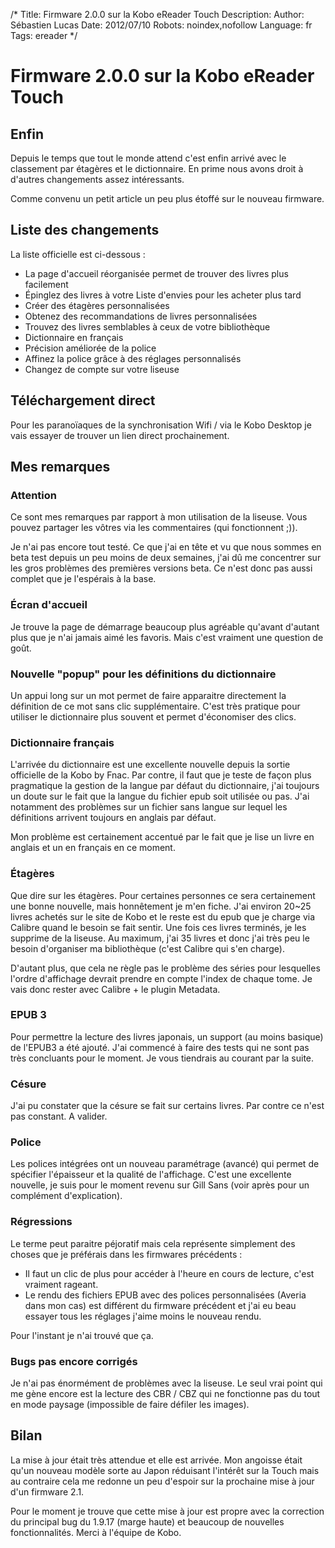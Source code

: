 /*
Title: Firmware 2.0.0 sur la Kobo eReader Touch
Description: 
Author: Sébastien Lucas
Date: 2012/07/10
Robots: noindex,nofollow
Language: fr
Tags: ereader
*/
# Firmware 2.0.0 sur la Kobo eReader Touch

## Enfin
Depuis le temps que tout le monde attend c'est enfin arrivé avec le classement par étagères et le dictionnaire. En prime nous avons droit à d'autres changements assez intéressants.

Comme convenu un petit article un peu plus étoffé sur le nouveau firmware.

## Liste des changements

La liste officielle est ci-dessous :

* La page d'accueil réorganisée permet de trouver des livres plus facilement
* Épinglez des livres à votre Liste d'envies pour les acheter plus tard
* Créer des étagères personnalisées
* Obtenez des recommandations de livres personnalisées
* Trouvez des livres semblables à ceux de votre bibliothèque
* Dictionnaire en français
* Précision améliorée de la police
* Affinez la police grâce à des réglages personnalisés
* Changez de compte sur votre liseuse

## Téléchargement direct

Pour les paranoïaques de la synchronisation Wifi / via le Kobo Desktop je vais essayer de trouver un lien direct prochainement.

## Mes remarques

### Attention
Ce sont mes remarques par rapport à mon utilisation de la liseuse. Vous pouvez partager les vôtres via les commentaires (qui fonctionnent ;)).

Je n'ai pas encore tout testé. Ce que j'ai en tête et vu que nous sommes en beta test depuis un peu moins de deux semaines, j'ai dû me concentrer sur les gros problèmes des premières versions beta. Ce n'est donc pas aussi complet que je l'espérais à la base.

### Écran d'accueil

Je trouve la page de démarrage beaucoup plus agréable qu'avant d'autant plus que je n'ai jamais aimé les favoris. Mais c'est vraiment une question de goût.

### Nouvelle "popup" pour les définitions du dictionnaire

Un appui long sur un mot permet de faire apparaitre directement la définition de ce mot sans clic supplémentaire. C'est très pratique pour utiliser le dictionnaire plus souvent et permet d'économiser des clics.

### Dictionnaire français

L'arrivée du dictionnaire est une excellente nouvelle depuis la sortie officielle de la Kobo by Fnac. Par contre, il faut que je teste de façon plus pragmatique la gestion de la langue par défaut du dictionnaire, j'ai toujours un doute sur le fait que la langue du fichier epub soit utilisée ou pas. J'ai notamment des problèmes sur un fichier sans langue sur lequel les définitions arrivent toujours en anglais par défaut.

Mon problème est certainement accentué par le fait que je lise un livre en anglais et un en français en ce moment.

### Étagères

Que dire sur les étagères. Pour certaines personnes ce sera certainement une bonne nouvelle, mais honnêtement je m'en fiche. J'ai environ 20~25 livres achetés sur le site de Kobo et le reste est du epub que je charge via Calibre quand le besoin se fait sentir. Une fois ces livres terminés, je les supprime de la liseuse. Au maximum, j'ai 35 livres et donc j'ai très peu le besoin d'organiser ma bibliothèque (c'est Calibre qui s'en charge).

D'autant plus, que cela ne règle pas le problème des séries pour lesquelles l'ordre d'affichage devrait prendre en compte l'index de chaque tome. Je vais donc rester avec Calibre + le plugin Metadata.

### EPUB 3

Pour permettre la lecture des livres japonais, un support (au moins basique) de l'EPUB3 a été ajouté. J'ai commencé à faire des tests qui ne sont pas très concluants pour le moment. Je vous tiendrais au courant par la suite. 

### Césure

J'ai pu constater que la césure se fait sur certains livres. Par contre ce n'est pas constant. A valider.

### Police

Les polices intégrées ont un nouveau paramétrage (avancé) qui permet de spécifier l'épaisseur et la qualité de l'affichage. C'est une excellente nouvelle, je suis pour le moment revenu sur Gill Sans (voir après pour un complément d'explication).

### Régressions

Le terme peut paraitre péjoratif mais cela représente simplement des choses que je préférais dans les firmwares précédents :

* Il faut un clic de plus pour accéder à l'heure en cours de lecture, c'est vraiment rageant.
* Le rendu des fichiers EPUB avec des polices personnalisées (Averia dans mon cas) est différent du firmware précédent et j'ai eu beau essayer tous les réglages j'aime moins le nouveau rendu.

Pour l'instant je n'ai trouvé que ça.

### Bugs pas encore corrigés

Je n'ai pas énormément de problèmes avec la liseuse. Le seul vrai point qui me gène encore est la lecture des CBR / CBZ qui ne fonctionne pas du tout en mode paysage (impossible de faire défiler les images).

## Bilan

La mise à jour était très attendue et elle est arrivée. Mon angoisse était qu'un nouveau modèle sorte au Japon réduisant l'intérêt sur la Touch mais au contraire cela me redonne un peu d'espoir sur la prochaine mise à jour d'un firmware 2.1.

Pour le moment je trouve que cette mise à jour est propre avec la correction du principal bug du 1.9.17 (marge haute) et beaucoup de nouvelles fonctionnalités. Merci à l'équipe de Kobo.
